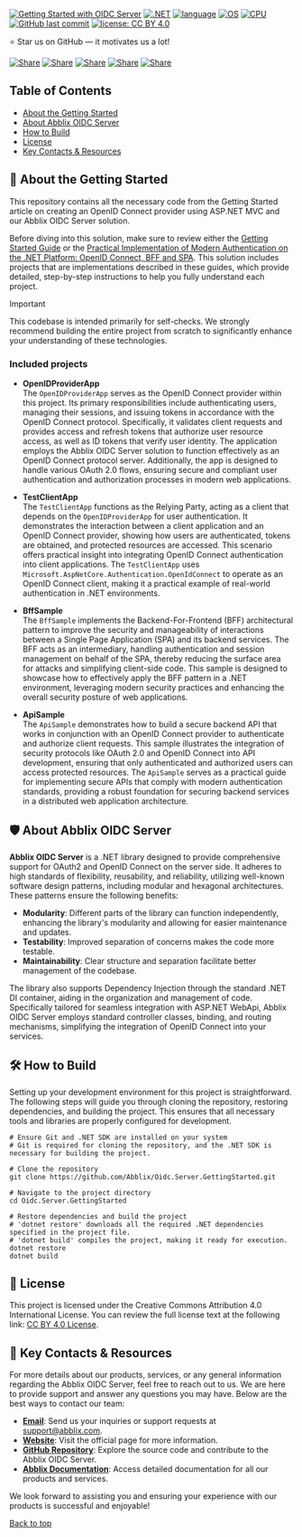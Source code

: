 <a name="top"></a>
[![Getting Started with OIDC Server](https://resources.abblix.com/imgs/jpg/getting-started-github-banner.jpg)](https://github.com/Abblix/Oidc.Server.GettingStarted)
[![.NET](https://img.shields.io/badge/.NET-6.0%2C%207.0%2C%208.0-512BD4)](https://docs.abblix.com/docs/technical-requirements)
[![language](https://img.shields.io/badge/language-C%23-239120)](https://learn.microsoft.com/ru-ru/dotnet/csharp/tour-of-csharp/overview)
[![OS](https://img.shields.io/badge/OS-linux%2C%20windows%2C%20macOS-0078D4)](https://docs.abblix.com/docs/technical-requirements)
[![CPU](https://img.shields.io/badge/CPU-x86%2C%20x64%2C%20ARM%2C%20ARM64-FF8C00)](https://docs.abblix.com/docs/technical-requirements)
[![GitHub last commit](https://img.shields.io/github/last-commit/Abblix/Oidc.Server.GettingStarted)](#)
[![license: CC BY 4.0](https://img.shields.io/badge/license-CC%20BY%204.0-lightgrey.svg)](https://creativecommons.org/licenses/by/4.0/)


⭐ Star us on GitHub — it motivates us a lot!

[![Share](https://img.shields.io/badge/share-000000?logo=x&logoColor=white)](https://x.com/intent/tweet?text=Check%20out%20this%20project%20on%20GitHub:%20https://github.com/Abblix/Oidc.Server.GettingStarted%20%23OpenIDConnect%20%23DotNet)
[![Share](https://img.shields.io/badge/share-1877F2?logo=facebook&logoColor=white)](https://www.facebook.com/sharer/sharer.php?u=https://github.com/Abblix/Oidc.Server.GettingStarted)
[![Share](https://img.shields.io/badge/share-0A66C2?logo=linkedin&logoColor=white)](https://www.linkedin.com/sharing/share-offsite/?url=https://github.com/Abblix/Oidc.Server.GettingStarted)
[![Share](https://img.shields.io/badge/share-FF4500?logo=reddit&logoColor=white)](https://www.reddit.com/submit?title=Check%20out%20this%20project%20on%20GitHub:%20https://github.com/Abblix/Oidc.Server.GettingStarted)
[![Share](https://img.shields.io/badge/share-0088CC?logo=telegram&logoColor=white)](https://t.me/share/url?url=https://github.com/Abblix/Oidc.Server.GettingStarted&text=Check%20out%20this%20project%20on%20GitHub)

## Table of Contents
- [About the Getting Started](#-about-the-getting-started)
- [About Abblix OIDC Server](#%EF%B8%8F-about-abblix-oidc-server)
- [How to Build](#%EF%B8%8F-how-to-build)
- [License](#-license)
- [Key Contacts & Resources](#-key-contacts--resources)

## 🚀 About the Getting Started

This repository contains all the necessary code  from the Getting Started article on creating an OpenID Connect provider using ASP.NET MVC and our Abblix OIDC Server solution.

Before diving into this solution, make sure to review either the [Getting Started Guide](https://docs.abblix.com/docs/getting-started-guide) or the [Practical Implementation of Modern Authentication on the .NET Platform: OpenID Connect, BFF and SPA](https://docs.abblix.com/docs/practical-implementation-of-modern-authentication-on-the-net-openid-connect-bff-and-spa). This solution includes projects that are implementations described in these guides, which provide detailed, step-by-step instructions to help you fully understand each project.

> [!IMPORTANT]
> This codebase is intended primarily for self-checks. We strongly recommend building the entire project from scratch to significantly enhance your understanding of these technologies.
### Included projects

- **OpenIDProviderApp**  
The `OpenIDProviderApp` serves as the OpenID Connect provider within this project. Its primary responsibilities include authenticating users, managing their sessions, and issuing tokens in accordance with the OpenID Connect protocol. Specifically, it validates client requests and provides access and refresh tokens that authorize user resource access, as well as ID tokens that verify user identity. The application employs the Abblix OIDC Server solution to function effectively as an OpenID Connect protocol server. Additionally, the app is designed to handle various OAuth 2.0 flows, ensuring secure and compliant user authentication and authorization processes in modern web applications.

- **TestClientApp**  
The `TestClientApp` functions as the Relying Party, acting as a client that depends on the `OpenIDProviderApp` for user authentication. It demonstrates the interaction between a client application and an OpenID Connect provider, showing how users are authenticated, tokens are obtained, and protected resources are accessed. This scenario offers practical insight into integrating OpenID Connect authentication into client applications. The `TestClientApp` uses `Microsoft.AspNetCore.Authentication.OpenIdConnect` to operate as an OpenID Connect client, making it a practical example of real-world authentication in .NET environments.

- **BffSample**  
The `BffSample` implements the Backend-For-Frontend (BFF) architectural pattern to improve the security and manageability of interactions between a Single Page Application (SPA) and its backend services. The BFF acts as an intermediary, handling authentication and session management on behalf of the SPA, thereby reducing the surface area for attacks and simplifying client-side code. This sample is designed to showcase how to effectively apply the BFF pattern in a .NET environment, leveraging modern security practices and enhancing the overall security posture of web applications.

- **ApiSample**  
The `ApiSample` demonstrates how to build a secure backend API that works in conjunction with an OpenID Connect provider to authenticate and authorize client requests. This sample illustrates the integration of security protocols like OAuth 2.0 and OpenID Connect into API development, ensuring that only authenticated and authorized users can access protected resources. The `ApiSample` serves as a practical guide for implementing secure APIs that comply with modern authentication standards, providing a robust foundation for securing backend services in a distributed web application architecture.

## 🛡️ About Abblix OIDC Server

**Abblix OIDC Server** is a .NET library designed to provide comprehensive support for OAuth2 and OpenID Connect on the server side. It adheres to high standards of flexibility, reusability, and reliability, utilizing well-known software design patterns, including modular and hexagonal architectures. These patterns ensure the following benefits:

- **Modularity**: Different parts of the library can function independently, enhancing the library's modularity and allowing for easier maintenance and updates.
- **Testability**: Improved separation of concerns makes the code more testable.
- **Maintainability**: Clear structure and separation facilitate better management of the codebase.

The library also supports Dependency Injection through the standard .NET DI container, aiding in the organization and management of code. Specifically tailored for seamless integration with ASP.NET WebApi, Abblix OIDC Server employs standard controller classes, binding, and routing mechanisms, simplifying the integration of OpenID Connect into your services.

## 🛠️ How to Build

Setting up your development environment for this project is straightforward. The following steps will guide you through cloning the repository, restoring dependencies, and building the project. This ensures that all necessary tools and libraries are properly configured for development.

```shell
# Ensure Git and .NET SDK are installed on your system
# Git is required for cloning the repository, and the .NET SDK is necessary for building the project.

# Clone the repository
git clone https://github.com/Abblix/Oidc.Server.GettingStarted.git

# Navigate to the project directory
cd Oidc.Server.GettingStarted

# Restore dependencies and build the project
# 'dotnet restore' downloads all the required .NET dependencies specified in the project file.
# 'dotnet build' compiles the project, making it ready for execution.
dotnet restore
dotnet build
```
## 📃 License

This project is licensed under the Creative Commons Attribution 4.0 International License. You can review the full license text at the following link: [CC BY 4.0 License](https://creativecommons.org/licenses/by/4.0/).

## 🔗 Key Contacts & Resources

For more details about our products, services, or any general information regarding the Abblix OIDC Server, feel free to reach out to us. We are here to provide support and answer any questions you may have. Below are the best ways to contact our team:

- **[Email](mailto:support@abblix.com)**: Send us your inquiries or support requests at support@abblix.com.
- **[Website](https://www.abblix.com/abblix-oidc-server)**: Visit the official page for more information.
- **[GitHub Repository](https://github.com/Abblix/Oidc.Server)**: Explore the source code and contribute to the Abblix OIDC Server.
- **[Abblix Documentation](https://docs.abblix.com/docs)**: Access detailed documentation for all our products and services.

We look forward to assisting you and ensuring your experience with our products is successful and enjoyable!

[Back to top](#top)
